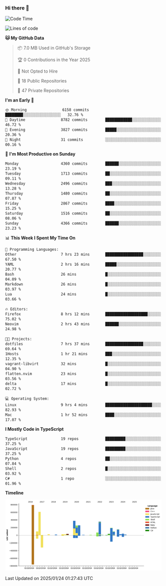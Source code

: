 ### Hi there 👋

<!--
**Clumsy-Coder/Clumsy-Coder** is a ✨ _special_ ✨ repository because its `README.md` (this file) appears on your GitHub profile.

Here are some ideas to get you started:

- 🔭 I’m currently working on ...
- 🌱 I’m currently learning ...
- 👯 I’m looking to collaborate on ...
- 🤔 I’m looking for help with ...
- 💬 Ask me about ...
- 📫 How to reach me: ...
- 😄 Pronouns: ...
- ⚡ Fun fact: ...
-->

<!-- anmol098/waka-readme-stats -->
<!--START_SECTION:waka-->
![Code Time](http://img.shields.io/badge/Code%20Time-1%2C133%20hrs%2051%20mins-blue)

![Lines of code](https://img.shields.io/badge/From%20Hello%20World%20I%27ve%20Written-3.5%20million%20lines%20of%20code-blue)

**🐱 My GitHub Data** 

> 📦 7.0 MB Used in GitHub's Storage 
 > 
> 🏆 0 Contributions in the Year 2025
 > 
> 🚫 Not Opted to Hire
 > 
> 📜 18 Public Repositories 
 > 
> 🔑 47 Private Repositories 
 > 
**I'm an Early 🐤** 

```text
🌞 Morning                6158 commits        ████████░░░░░░░░░░░░░░░░░   32.76 % 
🌆 Daytime                8782 commits        ████████████░░░░░░░░░░░░░   46.72 % 
🌃 Evening                3827 commits        █████░░░░░░░░░░░░░░░░░░░░   20.36 % 
🌙 Night                  31 commits          ░░░░░░░░░░░░░░░░░░░░░░░░░   00.16 % 
```
📅 **I'm Most Productive on Sunday** 

```text
Monday                   4360 commits        ██████░░░░░░░░░░░░░░░░░░░   23.19 % 
Tuesday                  1713 commits        ██░░░░░░░░░░░░░░░░░░░░░░░   09.11 % 
Wednesday                2496 commits        ███░░░░░░░░░░░░░░░░░░░░░░   13.28 % 
Thursday                 1480 commits        ██░░░░░░░░░░░░░░░░░░░░░░░   07.87 % 
Friday                   2867 commits        ████░░░░░░░░░░░░░░░░░░░░░   15.25 % 
Saturday                 1516 commits        ██░░░░░░░░░░░░░░░░░░░░░░░   08.06 % 
Sunday                   4366 commits        ██████░░░░░░░░░░░░░░░░░░░   23.23 % 
```


📊 **This Week I Spent My Time On** 

```text
💬 Programming Languages: 
Other                    7 hrs 23 mins       █████████████████░░░░░░░░   67.50 % 
YAML                     2 hrs 16 mins       █████░░░░░░░░░░░░░░░░░░░░   20.77 % 
Bash                     26 mins             █░░░░░░░░░░░░░░░░░░░░░░░░   04.09 % 
Markdown                 26 mins             █░░░░░░░░░░░░░░░░░░░░░░░░   03.97 % 
Lua                      24 mins             █░░░░░░░░░░░░░░░░░░░░░░░░   03.66 % 

🔥 Editors: 
Firefox                  8 hrs 12 mins       ███████████████████░░░░░░   75.02 % 
Neovim                   2 hrs 43 mins       ██████░░░░░░░░░░░░░░░░░░░   24.98 % 

🐱‍💻 Projects: 
dotfiles                 7 hrs 37 mins       █████████████████░░░░░░░░   69.64 % 
1Hosts                   1 hr 21 mins        ███░░░░░░░░░░░░░░░░░░░░░░   12.35 % 
vagrant-libvirt          32 mins             █░░░░░░░░░░░░░░░░░░░░░░░░   04.90 % 
flatten.nvim             23 mins             █░░░░░░░░░░░░░░░░░░░░░░░░   03.56 % 
delta                    17 mins             █░░░░░░░░░░░░░░░░░░░░░░░░   02.72 % 

💻 Operating System: 
Linux                    9 hrs 4 mins        █████████████████████░░░░   82.93 % 
Mac                      1 hr 52 mins        ████░░░░░░░░░░░░░░░░░░░░░   17.07 % 
```

**I Mostly Code in TypeScript** 

```text
TypeScript               19 repos            █████████░░░░░░░░░░░░░░░░   37.25 % 
JavaScript               19 repos            █████████░░░░░░░░░░░░░░░░   37.25 % 
Python                   4 repos             ██░░░░░░░░░░░░░░░░░░░░░░░   07.84 % 
Shell                    2 repos             █░░░░░░░░░░░░░░░░░░░░░░░░   03.92 % 
C#                       1 repo              ░░░░░░░░░░░░░░░░░░░░░░░░░   01.96 % 
```



**Timeline**

![Lines of Code chart](https://raw.githubusercontent.com/Clumsy-Coder/Clumsy-Coder/main/assets/bar_graph.png)


 Last Updated on 2025/01/24 01:27:43 UTC
<!--END_SECTION:waka-->
